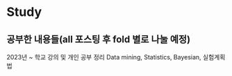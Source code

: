 # Study
## 공부한 내용들(all 포스팅 후 fold 별로 나눌 예정)

2023년 ~ 학교 강의 및 개인 공부 정리
Data mining, Statistics, Bayesian, 실험계획법
